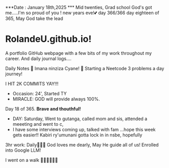 ***Date : January 18th,2025 *** Mid twenties, Grad school God's got me.....I'm so proud of you ! new years eve!💕 day 366/366 day eighteen of 365, May God take the lead
# RolandeU.github.io!

A portfolio GitHub webpage with a few bits of my work throughout my career. And daily journal logs....


Daily Notes
💚 Imana ninziza Cyane! 
💚 Starting a Neetcode 3 problems a day journey!

I HIT 2K COMMITS YAY!!!

- Occasion: 24', Started TY 
- MIRACLE: GOD will provide always 100%.

Day 18 of 365. **Brave and thouthful!** 
- DAY: Saturday, Went to gutanga, called mom and sis, attended a meeeting and went to c, 
- I have some interviews coming up, talked with fam ...hope this week gets easier!!
Kabiri ry'umunani
gotta lock in in nsbe, hopefully 

3hr work: Daily💚💚💚
God loves me dearly, May He guide all of  us!
Enrolled into Google LLM! 

I went on a walk 💚💚💚💚💚💚
